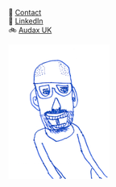 👋 [Contact](mailto:richiebandrew@gmail.com)  
🔗 <a href="https://www.linkedin.com/in/richardandrew75/" target="_blank">LinkedIn</a>  
🚲 <a href="https://audax.uk/" target="_blank">Audax UK</a>

!["You Dad"](/img/youdad.png)